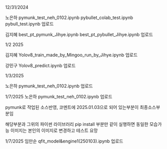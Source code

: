 12/31/2024 

노은하 
pymunk_test_neh_0102.ipynb
pybullet_colab_test.ipynb 
pybull_test.ipynb 업로드

김지혜 
best_pt_pymunk_Jihye.ipynb
best_pt_pybullet_Jihye.ipynb 업로드 

1/2 2025

김지혜 
Yolov8_train_made_by_Mingoo_run_by_Jihye.ipynb 업로드  

강민구 
Yolov8_predict.ipynb 업로드

1/3/2025

노은하
pymunk_test_neh_0102.ipynb 업로드

1/7/2025
노은하
pymunk_test_neh_0102.ipynb 업로드

pymunk로 작업된 소스반영, 코멘트에 2025.01.03으로 되어 있는부분이 최종소스부분임

해당부분과 그위의 파이썬 라이브러리 pip install 부분만 같이 실행하면 동일한 모습가능
이미지는 본인의 이미지로 변경하고 테스트 요망

1/7/2025
임만순
qfit_model&engine1(250103).ipynb 업로드

